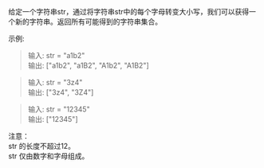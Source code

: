 给定一个字符串str，通过将字符串str中的每个字母转变大小写，我们可以获得一个新的字符串。返回所有可能得到的字符串集合。

示例:
>输入: str = "a1b2"<br/>
>输出: ["a1b2", "a1B2", "A1b2", "A1B2"]

>输入: str = "3z4"<br/>
>输出: ["3z4", "3Z4"]

>输入: str = "12345"<br/>
>输出: ["12345"]

注意：<br/>
str 的长度不超过12。<br/>
str 仅由数字和字母组成。